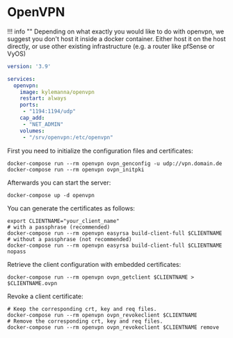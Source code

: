 # OpenVPN

!!! info ""
	Depending on what exactly you would like to do with openvpn, we suggest you don't host it inside a docker container.
	Either host it on the host directly, or use other existing infrastructure (e.g. a router like pfSense or VyOS)

```yaml
version: '3.9'

services:
  openvpn:
    image: kylemanna/openvpn
    restart: always
    ports:
     - "1194:1194/udp"
    cap_add:
     - "NET_ADMIN"   
    volumes:
     - "/srv/openvpn:/etc/openvpn"
```

First you need to initialize the configuration files and certificates:
```shell
docker-compose run --rm openvpn ovpn_genconfig -u udp://vpn.domain.de
docker-compose run --rm openvpn ovpn_initpki
```

Afterwards you can start the server:
```shell
docker-compose up -d openvpn
```

You can generate the certificates as follows:
```shell
export CLIENTNAME="your_client_name"
# with a passphrase (recommended)
docker-compose run --rm openvpn easyrsa build-client-full $CLIENTNAME
# without a passphrase (not recommended)
docker-compose run --rm openvpn easyrsa build-client-full $CLIENTNAME nopass
```

Retrieve the client configuration with embedded certificates:
```shell
docker-compose run --rm openvpn ovpn_getclient $CLIENTNAME > $CLIENTNAME.ovpn
```

Revoke a client certificate:
```shell
# Keep the corresponding crt, key and req files.
docker-compose run --rm openvpn ovpn_revokeclient $CLIENTNAME
# Remove the corresponding crt, key and req files.
docker-compose run --rm openvpn ovpn_revokeclient $CLIENTNAME remove
```
